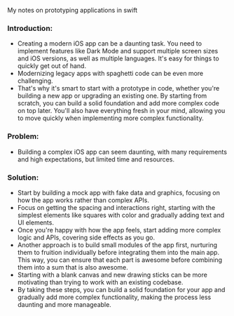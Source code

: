 My notes on prototyping applications in swift<!--more-->

### Introduction:
- Creating a modern iOS app can be a daunting task. You need to implement features like Dark Mode and support multiple screen sizes and iOS versions, as well as multiple languages. It's easy for things to quickly get out of hand.
- Modernizing legacy apps with spaghetti code can be even more challenging.
- That's why it's smart to start with a prototype in code, whether you're building a new app or upgrading an existing one. By starting from scratch, you can build a solid foundation and add more complex code on top later. You'll also have everything fresh in your mind, allowing you to move quickly when implementing more complex functionality.

### Problem:
- Building a complex iOS app can seem daunting, with many requirements and high expectations, but limited time and resources.

### Solution:
- Start by building a mock app with fake data and graphics, focusing on how the app works rather than complex APIs.
- Focus on getting the spacing and interactions right, starting with the simplest elements like squares with color and gradually adding text and UI elements.
- Once you're happy with how the app feels, start adding more complex logic and APIs, covering side effects as you go.
- Another approach is to build small modules of the app first, nurturing them to fruition individually before integrating them into the main app. This way, you can ensure that each part is awesome before combining them into a sum that is also awesome.
- Starting with a blank canvas and new drawing sticks can be more motivating than trying to work with an existing codebase.
- By taking these steps, you can build a solid foundation for your app and gradually add more complex functionality, making the process less daunting and more manageable.
